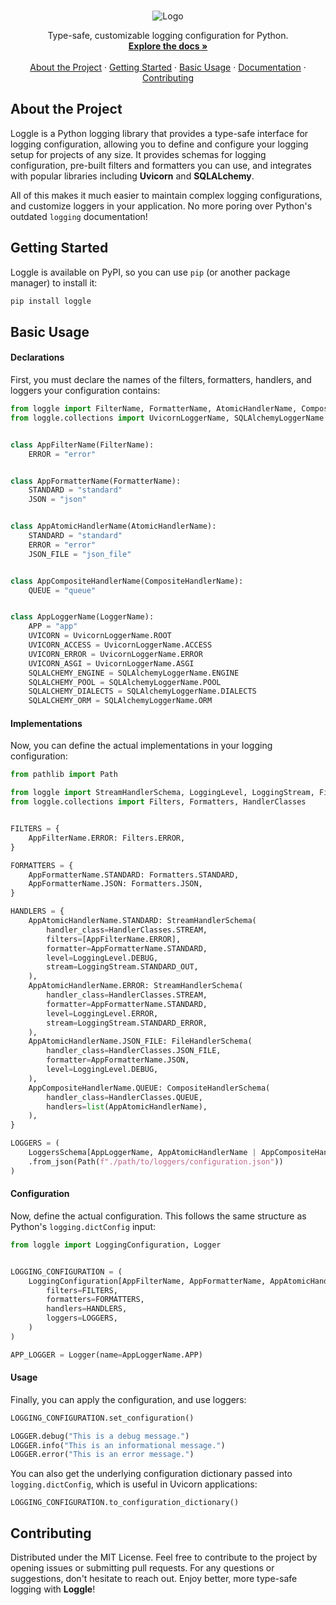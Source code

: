 <a id="readme-top"></a> 



<!-- PROJECT SUMMARY -->
<br />
<div align="center">
  <img src="https://i.imgur.com/LlNYjX4.gif" alt="Logo">
  <p align="center">
    Type-safe, customizable logging configuration for Python.
    <br />
    <a href="https://github.com/Kieran-Lock/loggle/"><strong>Explore the docs »</strong></a>
    <br />
    <br />
    <a href="#about-the-project">About the Project</a>
    ·
    <a href="#getting-started">Getting Started</a>
    ·
    <a href="#basic-usage">Basic Usage</a>
    ·
    <a href="https://github.com/Kieran-Lock/loggle/">Documentation</a>
    ·
    <a href="#contributing">Contributing</a>
  </p>
</div>



<!-- ABOUT THE PROJECT -->
## About the Project

Loggle is a Python logging library that provides a type-safe interface for logging configuration, allowing you to define and configure your logging setup for projects of any size. It provides schemas for logging configuration, pre-built filters and formatters you can use, and integrates with popular libraries including **Uvicorn** and **SQLALchemy**.

All of this makes it much easier to maintain complex logging configurations, and customize loggers in your application. No more poring over Python's outdated `logging` documentation!



<!-- GETTING STARTED -->
## Getting Started

Loggle is available on PyPI, so you can use `pip` (or another package manager) to install it:
```bash
pip install loggle
```



<!-- BASIC USAGE -->
## Basic Usage

#### Declarations

First, you must declare the names of the filters, formatters, handlers, and loggers your configuration contains:
```python
from loggle import FilterName, FormatterName, AtomicHandlerName, CompositeHandlerName
from loggle.collections import UvicornLoggerName, SQLAlchemyLoggerName


class AppFilterName(FilterName):
    ERROR = "error"


class AppFormatterName(FormatterName):
    STANDARD = "standard"
    JSON = "json"


class AppAtomicHandlerName(AtomicHandlerName):
    STANDARD = "standard"
    ERROR = "error"
    JSON_FILE = "json_file"


class AppCompositeHandlerName(CompositeHandlerName):
    QUEUE = "queue"


class AppLoggerName(LoggerName):
    APP = "app"
    UVICORN = UvicornLoggerName.ROOT
    UVICORN_ACCESS = UvicornLoggerName.ACCESS
    UVICORN_ERROR = UvicornLoggerName.ERROR
    UVICORN_ASGI = UvicornLoggerName.ASGI
    SQLALCHEMY_ENGINE = SQLAlchemyLoggerName.ENGINE
    SQLALCHEMY_POOL = SQLAlchemyLoggerName.POOL
    SQLALCHEMY_DIALECTS = SQLAlchemyLoggerName.DIALECTS
    SQLALCHEMY_ORM = SQLAlchemyLoggerName.ORM
```

#### Implementations

Now, you can define the actual implementations in your logging configuration:
```python
from pathlib import Path

from loggle import StreamHandlerSchema, LoggingLevel, LoggingStream, FileHandlerSchema, CompositeHandlerSchema, LoggersSchema
from loggle.collections import Filters, Formatters, HandlerClasses


FILTERS = {
    AppFilterName.ERROR: Filters.ERROR,
}

FORMATTERS = {
    AppFormatterName.STANDARD: Formatters.STANDARD,
    AppFormatterName.JSON: Formatters.JSON,
}

HANDLERS = {
    AppAtomicHandlerName.STANDARD: StreamHandlerSchema(
        handler_class=HandlerClasses.STREAM,
        filters=[AppFilterName.ERROR],
        formatter=AppFormatterName.STANDARD,
        level=LoggingLevel.DEBUG,
        stream=LoggingStream.STANDARD_OUT,
    ),
    AppAtomicHandlerName.ERROR: StreamHandlerSchema(
        handler_class=HandlerClasses.STREAM,
        formatter=AppFormatterName.STANDARD,
        level=LoggingLevel.ERROR,
        stream=LoggingStream.STANDARD_ERROR,
    ),
    AppAtomicHandlerName.JSON_FILE: FileHandlerSchema(
        handler_class=HandlerClasses.JSON_FILE,
        formatter=AppFormatterName.JSON,
        level=LoggingLevel.DEBUG,
    ),
    AppCompositeHandlerName.QUEUE: CompositeHandlerSchema(
        handler_class=HandlerClasses.QUEUE,
        handlers=list(AppAtomicHandlerName),
    ),
}

LOGGERS = (
    LoggersSchema[AppLoggerName, AppAtomicHandlerName | AppCompositeHandlerName]
    .from_json(Path(f"./path/to/loggers/configuration.json"))
)
```

#### Configuration

Now, define the actual configuration. This follows the same structure as Python's `logging.dictConfig` input:
```python
from loggle import LoggingConfiguration, Logger


LOGGING_CONFIGURATION = (
    LoggingConfiguration[AppFilterName, AppFormatterName, AppAtomicHandlerName | AppCompositeHandlerName, AppLoggerName].create(
        filters=FILTERS,
        formatters=FORMATTERS,
        handlers=HANDLERS,
        loggers=LOGGERS,
    )
)

APP_LOGGER = Logger(name=AppLoggerName.APP)
```

#### Usage

Finally, you can apply the configuration, and use loggers:
```python
LOGGING_CONFIGURATION.set_configuration()

LOGGER.debug("This is a debug message.")
LOGGER.info("This is an informational message.")
LOGGER.error("This is an error message.")
```

You can also get the underlying configuration dictionary passed into `logging.dictConfig`, which is useful in Uvicorn applications:
```
LOGGING_CONFIGURATION.to_configuration_dictionary()
```



<!-- CONTRIBUTING -->
## Contributing

Distributed under the MIT License. Feel free to contribute to the project by opening issues or submitting pull requests. For any questions or suggestions, don't hesitate to reach out. Enjoy better, more type-safe logging with **Loggle**!
